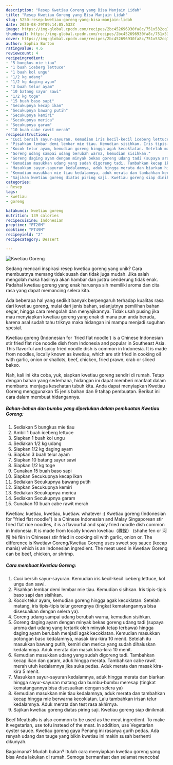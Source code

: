 ```yaml
---
description: "Resep Kwetiau Goreng yang Bisa Manjain Lidah"
title: "Resep Kwetiau Goreng yang Bisa Manjain Lidah"
slug: 5250-resep-kwetiau-goreng-yang-bisa-manjain-lidah
date: 2020-08-29T09:14:05.532Z
image: https://img-global.cpcdn.com/recipes/2bc452696930fa8c/751x532cq70/kwetiau-goreng-foto-resep-utama.jpg
thumbnail: https://img-global.cpcdn.com/recipes/2bc452696930fa8c/751x532cq70/kwetiau-goreng-foto-resep-utama.jpg
cover: https://img-global.cpcdn.com/recipes/2bc452696930fa8c/751x532cq70/kwetiau-goreng-foto-resep-utama.jpg
author: Sophia Burton
ratingvalue: 4.6
reviewcount: 4
recipeingredient:
- "5 bungkus mie tiau"
- "1 buah iceberg lettuce"
- "1 buah kol ungu"
- "1/2 kg udang"
- "1/2 kg daging ayam"
- "3 buah telur ayam"
- "10 batang sayur sawi"
- "1/2 kg toge"
- "15 buah baso sapi"
- "Secukupnya kecap ikan"
- "Secukupnya bawang putih"
- "Secukupnya kemiri"
- "Secukupnya merica"
- "Secukupnya garam"
- "10 buah cabe rawit merah"
recipeinstructions:
- "Cuci bersih sayur-sayuran. Kemudian iris kecil-kecil iceberg lettuce, kol ungu dan sawi."
- "Pisahkan lembar demi lembar mie tiau. Kemudian sisihkan. Iris tipis-tipis baso sapi dan sisihkan."
- "Kocok telur ayam, kemudian goreng hingga agak kecoklatan. Setelah matang, iris tipis-tipis telur gorengnya (tingkat kematangannya bisa disesuaikan dengan selera ya)."
- "Goreng udang sampai udang berubah warna, kemudian sisihkan."
- "Goreng daging ayam dengan minyak bekas goreng udang tadi (supaya aroma dari udang yang tertarik oleh minyak tetap terbawa) hingga daging ayam berubah menjadi agak kecoklatan. Kemudian masukkan potongan baso kedalamnya, masak kira-kira 10 menit. Setelah itu masukkan bawang putih, kemiri dan merica yang sudah dihaluskan kedalamnya. Aduk merata dan masak kira-kira 10 menit."
- "Kemudian masukkan udang yang sudah digoreng tadi. Tambahkan kecap ikan dan garam, aduk hingga merata. Tambahkan cabe rawit merah utuh kedalamnya jika suka pedas. Aduk merata dan masak kira-kira 5 menit."
- "Masukkan sayur-sayuran kedalamnya, aduk hingga merata dan biarkan hingga sayur-sayuran matang dan bumbu-bumbu meresap (tingkat kematangannya bisa disesuaikan dengan selera ya)"
- "Kemudian masukkan mie tiau kedalamnya, aduk merata dan tambahkan kecap hingga mie berwarna kecoklatan. Lalu tambahkan irisan telur kedalamnya. Aduk merata dan test rasa akhirnya."
- "Sajikan kwetiau goreng diatas piring saji. Kwetiau goreng siap dinikmati."
categories:
- Resep
tags:
- kwetiau
- goreng

katakunci: kwetiau goreng 
nutrition: 139 calories
recipecuisine: Indonesian
preptime: "PT20M"
cooktime: "PT49M"
recipeyield: "2"
recipecategory: Dessert

---
```



![Kwetiau Goreng](https://img-global.cpcdn.com/recipes/2bc452696930fa8c/751x532cq70/kwetiau-goreng-foto-resep-utama.jpg)

Sedang mencari inspirasi resep kwetiau goreng yang unik? Cara membuatnya memang tidak susah dan tidak juga mudah. Jika salah mengolah maka hasilnya akan hambar dan justru cenderung tidak enak. Padahal kwetiau goreng yang enak harusnya sih memiliki aroma dan cita rasa yang dapat memancing selera kita.

Ada beberapa hal yang sedikit banyak berpengaruh terhadap kualitas rasa dari kwetiau goreng, mulai dari jenis bahan, selanjutnya pemilihan bahan segar, hingga cara mengolah dan menyajikannya. Tidak usah pusing jika mau menyiapkan kwetiau goreng yang enak di mana pun anda berada, karena asal sudah tahu triknya maka hidangan ini mampu menjadi suguhan spesial.

Kwetiau goreng (Indonesian for &#39;fried flat noodle&#39;) is a Chinese Indonesian stir fried flat rice noodle dish from Indonesia and popular in Southeast Asia. This flavorful and spicy fried noodle dish is common in Indonesia. It is made from noodles, locally known as kwetiau, which are stir fried in cooking oil with garlic, onion or shallots, beef, chicken, fried prawn, crab or sliced bakso.


Nah, kali ini kita coba, yuk, siapkan kwetiau goreng sendiri di rumah. Tetap dengan bahan yang sederhana, hidangan ini dapat memberi manfaat dalam membantu menjaga kesehatan tubuh kita. Anda dapat menyiapkan Kwetiau Goreng menggunakan 15 jenis bahan dan 9 tahap pembuatan. Berikut ini cara dalam membuat hidangannya.

<!--inarticleads1-->

##### Bahan-bahan dan bumbu yang diperlukan dalam pembuatan Kwetiau Goreng:

1. Sediakan 5 bungkus mie tiau
1. Ambil 1 buah iceberg lettuce
1. Siapkan 1 buah kol ungu
1. Sediakan 1/2 kg udang
1. Siapkan 1/2 kg daging ayam
1. Siapkan 3 buah telur ayam
1. Siapkan 10 batang sayur sawi
1. Siapkan 1/2 kg toge
1. Gunakan 15 buah baso sapi
1. Siapkan Secukupnya kecap ikan
1. Sediakan Secukupnya bawang putih
1. Siapkan Secukupnya kemiri
1. Sediakan Secukupnya merica
1. Sediakan Secukupnya garam
1. Gunakan 10 buah cabe rawit merah


Kwetiaw, kuetiau, kwetiau, kuetiaw. whatever :) Kwetiau goreng (Indonesian for &#34;fried flat noodle&#34;) is a Chinese Indonesian and Malay Singaporean stir fried flat rice noodles, it is a flavourful and spicy fried noodle dish common in Indonesia. It is made from locally known kwetiau（粿條） (shahe fen or 河粉 hé fěn in Chinese) stir fried in cooking oil with garlic, onion or. The difference is Kwetiaw Goreng/Kwetiau Goreng uses sweet soy sauce (kecap manis) which is an Indonesian ingredient. The meat used in Kwetiaw Goreng can be beef, chicken, or shrimp. 

<!--inarticleads2-->

##### Cara membuat Kwetiau Goreng:

1. Cuci bersih sayur-sayuran. Kemudian iris kecil-kecil iceberg lettuce, kol ungu dan sawi.
1. Pisahkan lembar demi lembar mie tiau. Kemudian sisihkan. Iris tipis-tipis baso sapi dan sisihkan.
1. Kocok telur ayam, kemudian goreng hingga agak kecoklatan. Setelah matang, iris tipis-tipis telur gorengnya (tingkat kematangannya bisa disesuaikan dengan selera ya).
1. Goreng udang sampai udang berubah warna, kemudian sisihkan.
1. Goreng daging ayam dengan minyak bekas goreng udang tadi (supaya aroma dari udang yang tertarik oleh minyak tetap terbawa) hingga daging ayam berubah menjadi agak kecoklatan. Kemudian masukkan potongan baso kedalamnya, masak kira-kira 10 menit. Setelah itu masukkan bawang putih, kemiri dan merica yang sudah dihaluskan kedalamnya. Aduk merata dan masak kira-kira 10 menit.
1. Kemudian masukkan udang yang sudah digoreng tadi. Tambahkan kecap ikan dan garam, aduk hingga merata. Tambahkan cabe rawit merah utuh kedalamnya jika suka pedas. Aduk merata dan masak kira-kira 5 menit.
1. Masukkan sayur-sayuran kedalamnya, aduk hingga merata dan biarkan hingga sayur-sayuran matang dan bumbu-bumbu meresap (tingkat kematangannya bisa disesuaikan dengan selera ya)
1. Kemudian masukkan mie tiau kedalamnya, aduk merata dan tambahkan kecap hingga mie berwarna kecoklatan. Lalu tambahkan irisan telur kedalamnya. Aduk merata dan test rasa akhirnya.
1. Sajikan kwetiau goreng diatas piring saji. Kwetiau goreng siap dinikmati.


Beef Meatballs is also common to be used as the meat ingredient. To make it vegetarian, use tofu instead of the meat. In addition, use Vegetarian oyster sauce. Kwetiau goreng gaya Penang ini rasanya gurih pedas. Ada renyah udang dan tauge yang bikin kwetiau ini makin susah berhenti dikunyah. 

Bagaimana? Mudah bukan? Itulah cara menyiapkan kwetiau goreng yang bisa Anda lakukan di rumah. Semoga bermanfaat dan selamat mencoba!
